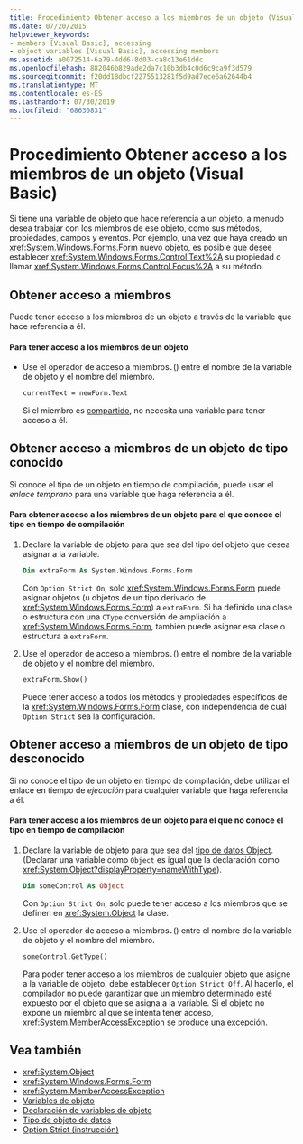 ```yaml
---
title: Procedimiento Obtener acceso a los miembros de un objeto (Visual Basic)
ms.date: 07/20/2015
helpviewer_keywords:
- members [Visual Basic], accessing
- object variables [Visual Basic], accessing members
ms.assetid: a0072514-6a79-4dd6-8d03-ca8c13e61ddc
ms.openlocfilehash: 882046b829ade2da7c10b3db4c0d6c9ca9f3d579
ms.sourcegitcommit: f20dd18dbcf2275513281f5d9ad7ece6a62644b4
ms.translationtype: MT
ms.contentlocale: es-ES
ms.lasthandoff: 07/30/2019
ms.locfileid: "68630831"
---
```

# <a name="how-to-access-members-of-an-object-visual-basic"></a>Procedimiento Obtener acceso a los miembros de un objeto (Visual Basic)

Si tiene una variable de objeto que hace referencia a un objeto, a menudo desea trabajar con los miembros de ese objeto, como sus métodos, propiedades, campos y eventos. Por ejemplo, una vez que haya creado un <xref:System.Windows.Forms.Form> nuevo objeto, es posible que desee establecer <xref:System.Windows.Forms.Control.Text%2A> su propiedad o llamar <xref:System.Windows.Forms.Control.Focus%2A> a su método.

## <a name="accessing-members"></a>Obtener acceso a miembros

Puede tener acceso a los miembros de un objeto a través de la variable que hace referencia a él.

#### <a name="to-access-members-of-an-object"></a>Para tener acceso a los miembros de un objeto

- Use el operador de acceso a miembros`.`() entre el nombre de la variable de objeto y el nombre del miembro.

    ```vb
    currentText = newForm.Text
    ```

    Si el miembro es [compartido](../../../../visual-basic/language-reference/modifiers/shared.md), no necesita una variable para tener acceso a él.

## <a name="accessing-members-of-an-object-of-known-type"></a>Obtener acceso a miembros de un objeto de tipo conocido

Si conoce el tipo de un objeto en tiempo de compilación, puede usar el *enlace temprano* para una variable que haga referencia a él.

#### <a name="to-access-members-of-an-object-for-which-you-know-the-type-at-compile-time"></a>Para obtener acceso a los miembros de un objeto para el que conoce el tipo en tiempo de compilación

1. Declare la variable de objeto para que sea del tipo del objeto que desea asignar a la variable.

    ```vb
    Dim extraForm As System.Windows.Forms.Form
    ```

    Con `Option Strict On`, solo <xref:System.Windows.Forms.Form> puede asignar objetos (u objetos de un tipo derivado de <xref:System.Windows.Forms.Form>) a `extraForm`. Si ha definido una clase o estructura con una `CType` conversión de ampliación a <xref:System.Windows.Forms.Form>, también puede asignar esa clase o estructura a `extraForm`.

2. Use el operador de acceso a miembros`.`() entre el nombre de la variable de objeto y el nombre del miembro.

    ```vb
    extraForm.Show()
    ```

    Puede tener acceso a todos los métodos y propiedades específicos de la <xref:System.Windows.Forms.Form> clase, con independencia de cuál `Option Strict` sea la configuración.

## <a name="accessing-members-of-an-object-of-unknown-type"></a>Obtener acceso a miembros de un objeto de tipo desconocido

Si no conoce el tipo de un objeto en tiempo de compilación, debe utilizar el enlace en tiempo de *ejecución* para cualquier variable que haga referencia a él.

#### <a name="to-access-members-of-an-object-for-which-you-do-not-know-the-type-at-compile-time"></a>Para tener acceso a los miembros de un objeto para el que no conoce el tipo en tiempo de compilación

1. Declare la variable de objeto para que sea del [tipo de datos Object](../../../../visual-basic/language-reference/data-types/object-data-type.md). (Declarar una variable como `Object` es igual que la declaración como <xref:System.Object?displayProperty=nameWithType>).

    ```vb
    Dim someControl As Object
    ```

    Con `Option Strict On`, solo puede tener acceso a los miembros que se definen en <xref:System.Object> la clase.

2. Use el operador de acceso a miembros`.`() entre el nombre de la variable de objeto y el nombre del miembro.

    ```vb
    someControl.GetType()
    ```

    Para poder tener acceso a los miembros de cualquier objeto que asigne a la variable de objeto, debe establecer `Option Strict Off`. Al hacerlo, el compilador no puede garantizar que un miembro determinado esté expuesto por el objeto que se asigna a la variable. Si el objeto no expone un miembro al que se intenta tener acceso, <xref:System.MemberAccessException> se produce una excepción.

## <a name="see-also"></a>Vea también

- <xref:System.Object>
- <xref:System.Windows.Forms.Form>
- <xref:System.MemberAccessException>
- [Variables de objeto](../../../../visual-basic/programming-guide/language-features/variables/object-variables.md)
- [Declaración de variables de objeto](../../../../visual-basic/programming-guide/language-features/variables/object-variable-declaration.md)
- [Tipo de objeto de datos](../../../../visual-basic/language-reference/data-types/object-data-type.md)
- [Option Strict (instrucción)](../../../../visual-basic/language-reference/statements/option-strict-statement.md)
